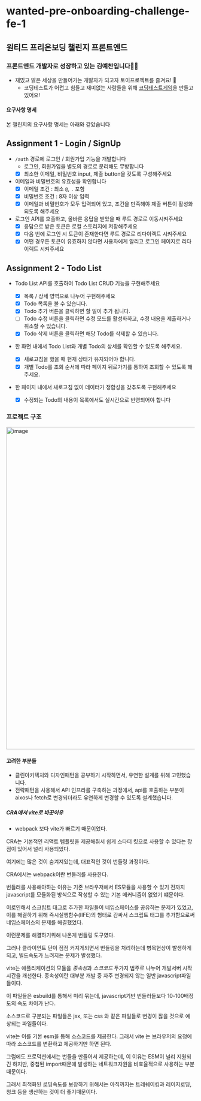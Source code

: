 # wanted-pre-onboarding-challenge-fe-1

## 원티드 프리온보딩 챌린지 프론트엔드

### 프론트엔드 개발자로 성장하고 있는 김예찬입니다🙇🏻

- 재밌고 밝은 세상을 만들어가는 개발자가 되고자 토이프로젝트를 즐겨요! 🧸
  - 코딩테스트가 어렵고 힘들고 재미없는 사람들을 위해 [코딩테스트게임](https://codesparring.com)을 만들고 있어요!

#### 요구사항 명세

본 챌린지의 요구사항 명세는 아래와 같았습니다

## Assignment 1 - Login / SignUp

- `/auth` 경로에 로그인 / 회원가입 기능을 개발합니다
  - 로그인, 회원가입을 별도의 경로로 분리해도 무방합니다
  - [x] 최소한 이메일, 비밀번호 input, 제출 button을 갖도록 구성해주세요
- 이메일과 비밀번호의 유효성을 확인합니다
  - [x] 이메일 조건 : 최소 `@`, `.` 포함
  - [x] 비밀번호 조건 : 8자 이상 입력
  - [x] 이메일과 비밀번호가 모두 입력되어 있고, 조건을 만족해야 제출 버튼이 활성화 되도록 해주세요
- 로그인 API를 호출하고, 올바른 응답을 받았을 때 루트 경로로 이동시켜주세요
  - [x] 응답으로 받은 토큰은 로컬 스토리지에 저장해주세요
  - [x] 다음 번에 로그인 시 토큰이 존재한다면 루트 경로로 리다이렉트 시켜주세요
  - [x] 어떤 경우든 토큰이 유효하지 않다면 사용자에게 알리고 로그인 페이지로 리다이렉트 시켜주세요

## Assignment 2 - Todo List

- Todo List API를 호출하여 Todo List CRUD 기능을 구현해주세요
  - [x] 목록 / 상세 영역으로 나누어 구현해주세요
  - [x] Todo 목록을 볼 수 있습니다.
  - [x] Todo 추가 버튼을 클릭하면 할 일이 추가 됩니다.
  - [ ] Todo 수정 버튼을 클릭하면 수정 모드를 활성화하고, 수정 내용을 제출하거나 취소할 수 있습니다.
  - [x] Todo 삭제 버튼을 클릭하면 해당 Todo를 삭제할 수 있습니다.
- 한 화면 내에서 Todo List와 개별 Todo의 상세를 확인할 수 있도록 해주세요.
  - [x] 새로고침을 했을 때 현재 상태가 유지되어야 합니다.
  - [x] 개별 Todo를 조회 순서에 따라 페이지 뒤로가기를 통하여 조회할 수 있도록 해주세요.
- 한 페이지 내에서 새로고침 없이 데이터가 정합성을 갖추도록 구현해주세요

  - [x] 수정되는 Todo의 내용이 목록에서도 실시간으로 반영되어야 합니다


### 프로젝트 구조 

<!-- 피그마 이미지 붙여넣을 예정-->
<img width="860" alt="image" src="https://user-images.githubusercontent.com/63002393/184682045-569d28f4-6a3d-4a44-af98-e6546249c0a5.png">


#### 고려한 부분들

- 클린아키텍처와 디자인패턴을 공부하기 시작하면서, 유연한 설계를 위해 고민했습니다. 
- 전략패턴을 사용해서 API 인프라를 구축하는 과정에서, api를 호출하는 부분이 aixos나 fetch로 변경되더라도 유연하게 변경할 수 있도록 설계했습니다.




##### CRA에서 vite로 바꾼이유 

- webpack 보다 vite가 빠르기 때문이었다. 

CRA는 기본적인 리액트 템플릿을 제공해줘서 쉽게 스타터 킷으로 사용할 수 있다는 장점이 있어서 널리 사용되었다. 

여기에는 많은 것이 숨겨져있는데, 대표적인 것이 번들링 과정이다. 

CRA에서는 webpack이란 번들러를 사용한다. 

번들러를 사용해야하는 이유는 기존 브라우저에서 ES모듈을 사용할 수 있기 전까지 javascript를 모듈화된 방식으로 작성할 수 있는 기본 메커니즘이 없었기 떄문이다. 

이로인해서 스크립트 태그로 추가한 파일들이 네임스페이스를 공유하는 문제가 있었고, 이를 해결하기 위해 즉시실행함수(IIFE)의 형태로 감싸서 스크립트 태그를 추가함으로써 네임스페이스의 문제를 해결했었다. 

이런문제를 해결하기위해 나온게 번들링 도구였다. 

그러나 클라이언트 단이 점점 커지게되면서 번들링을 처리하는데 병목현상이 발생하게 되고, 빌드속도가 느려지는 문제가 발생했다. 


vite는 애플리케이션의 모듈을 *종속성*과 *소크코드* 두가지 범주로 나누어 개발서버 시작 시간을 개선한다. 
종속성이란 대부분 개발 중 자주 변경되지 않는 일반 javascript파일들이다. 

이 파일들은 esbuild를 통해서 미리 묶는데, javascript기반 번들러들보다 10-100배정도의 속도 차이가 난다. 

소스코드로 구분되는 파일들은 jsx, 또는 css 와 같은 파일들로 변경이 잖을 것으로 예상되는 파일들이다. 

vite는 이를 기본 esm을 통해 소스코드를 제공한다. 
그래서 vite 는 브라우저의 요청에 따라 소스코드를 변환하고 제공하기만 하면 된다. 

그럼에도 프로덕션에서는 번들을 만들어서 제공하는데, 이 이유는 ESM이 널리 지원되긴 하지만, 중첩된 import때문에 발생하는 네트워크자원을 비효율적으로 사용하는 부분때문이다. 

그래서 최적화된 로딩속도를 보장하기 위해서는 아직까지는  트레쉐이킹과 레이지로딩, 청크 등을 생산하는 것이 더 좋기때문이다. 
 

